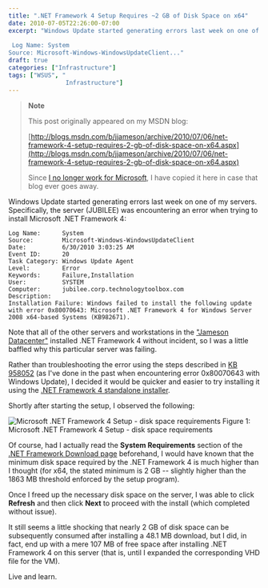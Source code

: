 ```yaml
---
title: ".NET Framework 4 Setup Requires ~2 GB of Disk Space on x64"
date: 2010-07-05T22:26:00-07:00
excerpt: "Windows Update started generating errors last week on one of my servers. Specifically, the server (JUBILEE) was encountering an error when trying to install Microsoft .NET Framework 4: 
 
 Log Name: System
Source: Microsoft-Windows-WindowsUpdateClient..."
draft: true
categories: ["Infrastructure"]
tags: ["WSUS", "
                Infrastructure"]
---
```


> **Note**
>
> This post originally appeared on my MSDN blog:
>
> [http://blogs.msdn.com/b/jjameson/archive/2010/07/06/net-framework-4-setup-requires-2-gb-of-disk-space-on-x64.aspx](http://blogs.msdn.com/b/jjameson/archive/2010/07/06/net-framework-4-setup-requires-2-gb-of-disk-space-on-x64.aspx)
>
> Since [I no longer work for Microsoft](/blog/jjameson/2011/09/02/last-day-with-microsoft), I have copied it here in case that blog                 ever goes away.

Windows Update started generating errors last week on one of my servers. Specifically,         the server (JUBILEE) was encountering an error when trying to install Microsoft         .NET Framework 4:

```
Log Name:      System
Source:        Microsoft-Windows-WindowsUpdateClient
Date:          6/30/2010 3:03:25 AM
Event ID:      20
Task Category: Windows Update Agent
Level:         Error
Keywords:      Failure,Installation
User:          SYSTEM
Computer:      jubilee.corp.technologytoolbox.com
Description:
Installation Failure: Windows failed to install the following update with error 0x80070643: Microsoft .NET Framework 4 for Windows Server 2008 x64-based Systems (KB982671).
```

Note that all of the other servers and workstations in the ["Jameson Datacenter"](/blog/jjameson/2009/09/14/the-jameson-datacenter) installed .NET Framework 4 without incident, so I was         a little baffled why this particular server was failing.

Rather than troubleshooting the error using the steps described in [KB 958052](http://support.microsoft.com/kb/958052) (as I've done in the past when encountering error 0x80070643 with         Windows Update), I decided it would be quicker and easier to try installing it using         the [.NET Framework 4 standalone installer](http://www.microsoft.com/downloads/details.aspx?displaylang=en&FamilyID=0a391abd-25c1-4fc0-919f-b21f31ab88b7).

Shortly after starting the setup, I observed the following:

![Microsoft .NET Framework 4 Setup - disk space requirements](https://www.technologytoolbox.com/blog/images/www_technologytoolbox_com/blog/jjameson/8/o_Microsoft%20.NET%20Framework%204%20Setup%20Requirements.png)
Figure 1: Microsoft .NET Framework 4 Setup - disk space requirements

Of course, had I actually read the **System Requirements** section         of the [.NET Framework Download
page](http://www.microsoft.com/net/Download.aspx) beforehand, I would have known that the minimum disk space required         by the .NET Framework 4 is much higher than I thought (for x64, the stated minimum         is 2 GB -- slightly higher than the 1863 MB threshold enforced by the setup program).

Once I freed up the necessary disk space on the server, I was able to click **Refresh** and then click **Next** to proceed with the install         (which completed without issue).

It still seems a little shocking that nearly 2 GB of disk space can be subsequently         consumed after installing a 48.1 MB download, but I did, in fact, end up with a         mere 107 MB of free space after installing .NET Framework 4 on this server (that         is, until I expanded the corresponding VHD file for the VM).

Live and learn.

